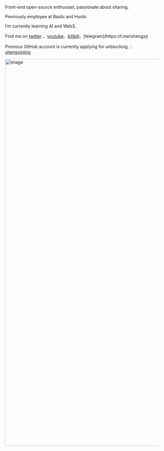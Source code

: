 Front-end open-source enthusiast, passionate about sharing.

Previously employee at Baidu and Huobi.

I’m currently learning AI and Web3, 

Find me on
[twitter](https://x.com/shengxj1) 、[youtube](https://www.youtube.com/@shengxj)、[bilibili](https://space.bilibili.com/26995758?)、[telegram](https://t.me/shengxj)

Previous GitHub account is currently applying for unblocking.： [shengxinjing](https://github.com/shengxinjing)

<img width="1263" alt="image" src="https://github.com/user-attachments/assets/d54e986c-990e-4ceb-b341-f00c78db6a19">

<!--
**shengxj1/shengxj1** is a ✨ _special_ ✨ repository because its `README.md` (this file) appears on your GitHub profile.

Here are some ideas to get you started:

- 🔭 I’m currently working on ...
- 🌱 I’m currently learning ...
- 👯 I’m looking to collaborate on ...
- 🤔 I’m looking for help with ...
- 💬 Ask me about ...
- 📫 How to reach me: ...
- 😄 Pronouns: ...
- ⚡ Fun fact: ...
-->
